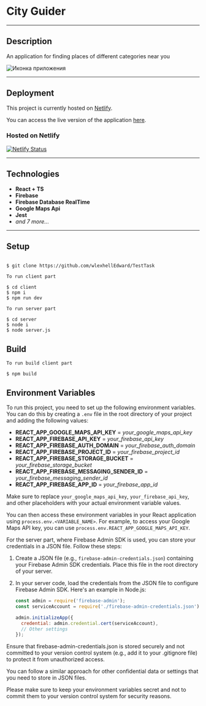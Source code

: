 # City Guider

---

## Description

An application for finding places of different categories near you

![Иконка приложения](https://city-guider.netlify.app/assets/Logo-0a4cc35d.svg)

---
## Deployment

This project is currently hosted on [Netlify](https://www.netlify.com/).

You can access the live version of the application [here](https://city-guider.netlify.app/).

### Hosted on Netlify
[![Netlify Status](https://api.netlify.com/api/v1/badges/cda3af33-2d8b-45e4-a627-25d3e727102e/deploy-status)](https://city-guider.netlify.app/)

---

## Technologies

- **React + TS**
- **Firebase**
- **Firebase Database RealTime**
- **Google Maps Api**
- **Jest**
- *and 7 more...*

---

## Setup

```shell

$ git clone https://github.com/wlexhellEdward/TestTask

To run client part

$ cd client
$ npm i
$ npm run dev

To run server part

$ cd server
$ node i
$ node server.js
```

## Build

```shell
To run build client part

$ npm build
```

## Environment Variables

To run this project, you need to set up the following environment variables. You can do this by creating a `.env` file in the root directory of your project and adding the following values:

- **REACT_APP_GOOGLE_MAPS_API_KEY** = *your_google_maps_api_key*
- **REACT_APP_FIREBASE_API_KEY** = *your_firebase_api_key*
- **REACT_APP_FIREBASE_AUTH_DOMAIN** = *your_firebase_auth_domain*
- **REACT_APP_FIREBASE_PROJECT_ID** = *your_firebase_project_id*
- **REACT_APP_FIREBASE_STORAGE_BUCKET** = *your_firebase_storage_bucket*
- **REACT_APP_FIREBASE_MESSAGING_SENDER_ID** = *your_firebase_messaging_sender_id*
- **REACT_APP_FIREBASE_APP_ID** = *your_firebase_app_id*


Make sure to replace `your_google_maps_api_key`, `your_firebase_api_key`, and other placeholders with your actual environment variable values.

You can then access these environment variables in your React application using `process.env.<VARIABLE_NAME>`. For example, to access your Google Maps API key, you can use `process.env.REACT_APP_GOOGLE_MAPS_API_KEY`.

For the server part, where Firebase Admin SDK is used, you can store your credentials in a JSON file. Follow these steps:

1. Create a JSON file (e.g., `firebase-admin-credentials.json`) containing your Firebase Admin SDK credentials. Place this file in the root directory of your server.

2. In your server code, load the credentials from the JSON file to configure Firebase Admin SDK. Here's an example in Node.js:

   ```javascript
   const admin = require('firebase-admin');
   const serviceAccount = require('./firebase-admin-credentials.json'); // Path to your JSON file

   admin.initializeApp({
     credential: admin.credential.cert(serviceAccount),
     // Other settings
   });
Ensure that firebase-admin-credentials.json is stored securely and not committed to your version control system (e.g., add it to your .gitignore file) to protect it from unauthorized access.

You can follow a similar approach for other confidential data or settings that you need to store in JSON files.

Please make sure to keep your environment variables secret and not to commit them to your version control system for security reasons.

